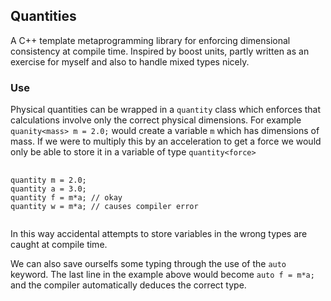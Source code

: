 ## Quantities

A C++ template metaprogramming library for enforcing dimensional consistency at compile time. Inspired by boost units, partly written as an exercise for myself and also to handle mixed types nicely.

### Use

Physical quantities can be wrapped in a `quantity` class which enforces that calculations involve only the correct physical dimensions. For example `quanity<mass> m = 2.0;` would create a variable `m` which has dimensions of mass. If we were to multiply this by an acceleration to get a force we would only be able to store it in a variable of type `quantity<force>`

<pre>
    <code>
quantity<mass> m = 2.0;
quantity<acceleration> a = 3.0;
quantity<force> f = m*a; // okay
quantity<work> w = m*a; // causes compiler error
    </code>
</pre>

In this way accidental attempts to store variables in the wrong types are caught at compile time.

We can also save ourselfs some typing through the use of the `auto` keyword. The last line in the example above would become `auto f = m*a;` and the compiler automatically deduces the correct type.
